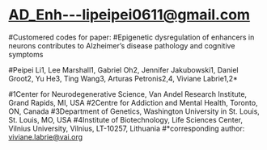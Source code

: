 # AD_Enh---lipeipei0611@gmail.com
#Customered codes for paper:
#Epigenetic dysregulation of enhancers in neurons contributes to Alzheimer’s disease pathology and cognitive symptoms

#Peipei Li1, Lee Marshall1, Gabriel Oh2, Jennifer Jakubowski1, Daniel Groot2, Yu He3, Ting Wang3, Arturas Petronis2,4, Viviane Labrie1,2*

#1Center for Neurodegenerative Science, Van Andel Research Institute, Grand Rapids, MI, USA
#2Centre for Addiction and Mental Health, Toronto, ON, Canada
#3Department of Genetics, Washington University in St. Louis, St. Louis, MO, USA
#4Institute of Biotechnology, Life Sciences Center, Vilnius University, Vilnius, LT-10257, Lithuania
#*corresponding author: viviane.labrie@vai.org
